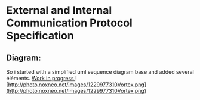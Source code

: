 # External and Internal Communication Protocol Specification #
## Diagram: ##
So i started with a simplified uml sequence diagram base and added several éléments.
[Work in progress ](.md)
![http://photo.noxneo.net/images/1229977310Vortex.png](http://photo.noxneo.net/images/1229977310Vortex.png)